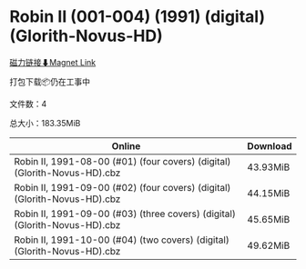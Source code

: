 # Robin II (001-004) (1991) (digital) (Glorith-Novus-HD)

[磁力链接⬇Magnet Link](magnet:?xt=urn:btih:3c392fc1cb08068c1321c7bd41ae72a9acc36726&dn=Robin%20II%20%28001-004%29%20%281991%29%20%28digital%29%20%28Glorith-Novus-HD%29)

打包下载📦仍在工事中

文件数：4

总大小：183.35MiB

Online | Download
--- | ---
Robin II, 1991-08-00 (#01) (four covers) (digital) (Glorith-Novus-HD).cbz | 43.93MiB
Robin II, 1991-09-00 (#02) (four covers) (digital) (Glorith-Novus-HD).cbz | 44.15MiB
Robin II, 1991-09-00 (#03) (three covers) (digital) (Glorith-Novus-HD).cbz | 45.65MiB
Robin II, 1991-10-00 (#04) (two covers) (digital) (Glorith-Novus-HD).cbz | 49.62MiB